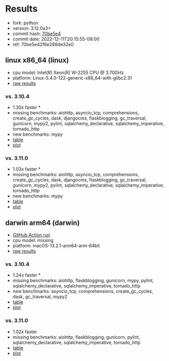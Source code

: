 # Results

- fork: python
- version: 3.12.0a3+
- commit hash: [70be5e4](https://github.com/python/cpython/commit/70be5e4)
- commit date: 2022-12-11T20:15:55-08:00
- ref: 70be5e42f6e288de32e0

## linux x86_64 (linux)

- cpu model: Intel(R) Xeon(R) W-2255 CPU @ 3.70GHz
- platform: Linux-5.4.0-122-generic-x86_64-with-glibc2.31
- [raw results](bm-20221211-linux-x86_64-python-70be5e42f6e288de32e0-3.12.0a3%2B-70be5e4.json)

### vs. 3.10.4

- 1.30x faster \*
- missing benchmarks: aiohttp, asyncio_tcp, comprehensions, create_gc_cycles, dask, djangocms, flaskblogging, gc_traversal, gunicorn, mypy2, pylint, sqlalchemy_declarative, sqlalchemy_imperative, tornado_http
- new benchmarks: mypy
- [table](bm-20221211-linux-x86_64-python-70be5e42f6e288de32e0-3.12.0a3%2B-70be5e4-vs-3.10.4.md)
- [plot](bm-20221211-linux-x86_64-python-70be5e42f6e288de32e0-3.12.0a3%2B-70be5e4-vs-3.10.4.png)

### vs. 3.11.0

- 1.03x faster \*
- missing benchmarks: aiohttp, asyncio_tcp, comprehensions, create_gc_cycles, dask, djangocms, flaskblogging, gc_traversal, gunicorn, mypy2, pylint, sqlalchemy_declarative, sqlalchemy_imperative, tornado_http
- new benchmarks: mypy
- [table](bm-20221211-linux-x86_64-python-70be5e42f6e288de32e0-3.12.0a3%2B-70be5e4-vs-3.11.0.md)
- [plot](bm-20221211-linux-x86_64-python-70be5e42f6e288de32e0-3.12.0a3%2B-70be5e4-vs-3.11.0.png)

## darwin arm64 (darwin)

- [GitHub Action run](https://github.com/faster-cpython/benchmarking/actions/runs/4494504925)
- cpu model: missing
- platform: macOS-13.2.1-arm64-arm-64bit
- [raw results](bm-20221211-darwin-arm64-python-70be5e42f6e288de32e0-3.12.0a3%2B-70be5e4.json)

### vs. 3.10.4

- 1.24x faster \*
- missing benchmarks: aiohttp, flaskblogging, gunicorn, mypy, pylint, sqlalchemy_declarative, sqlalchemy_imperative, tornado_http
- new benchmarks: asyncio_tcp, comprehensions, create_gc_cycles, dask, gc_traversal, mypy2
- [table](bm-20221211-darwin-arm64-python-70be5e42f6e288de32e0-3.12.0a3%2B-70be5e4-vs-3.10.4.md)
- [plot](bm-20221211-darwin-arm64-python-70be5e42f6e288de32e0-3.12.0a3%2B-70be5e4-vs-3.10.4.png)

### vs. 3.11.0

- 1.02x faster
- missing benchmarks: aiohttp, flaskblogging, gunicorn, pylint, sqlalchemy_declarative, sqlalchemy_imperative, tornado_http
- [table](bm-20221211-darwin-arm64-python-70be5e42f6e288de32e0-3.12.0a3%2B-70be5e4-vs-3.11.0.md)
- [plot](bm-20221211-darwin-arm64-python-70be5e42f6e288de32e0-3.12.0a3%2B-70be5e4-vs-3.11.0.png)


